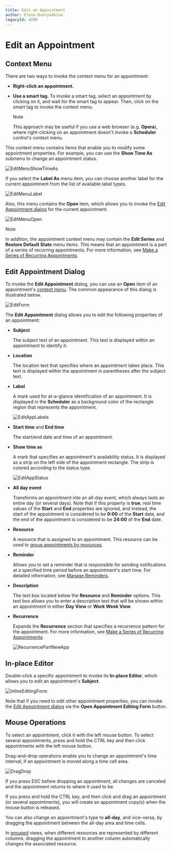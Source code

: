 ```yaml
---
title: Edit an Appointment
author: Elena Dvoryadkina
legacyId: 4209
---
```

# Edit an Appointment
## <a name="contextmenu"/>Context Menu
There are two ways to invoke the context menu for an appointment:
* **Right-click an appointment.**
* **Use a smart tag.** To invoke a smart tag, select an appointment by clicking on it, and wait for the smart tag to appear. Then, click on the smart tag to invoke the context menu.
	
	> [!NOTE]
	> This approach may be useful if you use a web browser (e.g. **Opera**), where right-clicking on an appointment doesn't invoke a **Scheduler** control's context menu.

This context menu contains items that enable you to modify some appointment properties. For example, you can use the **Show Time As** submenu to change an appointment status.

![EditMenuShowTimeAs](../../../images/img8234.png)

If you select the **Label As** menu item, you can choose another label for the current appointment from the list of available label types.

![EditMenuLabel](../../../images/img8235.png)

Also, this menu contains the **Open** item, which allows you to invoke the [Edit Appointment dialog](#editappointmentdialog) for the current appointment.

![EditMenuOpen](../../../images/img8233.png)

> [!NOTE]
> In addition, the appointment context menu may contain the **Edit Series** and **Restore Default State** menu items. This means that an appointment is a part of a series of recurring appointments. For more information, see [Make a Series of Recurring Appointments](make-a-series-of-recurring-appointments.md).

## <a name="editappointmentdialog"/>Edit Appointment Dialog
To invoke the **Edit Appointment** dialog, you can use an **Open** item of an appointment's [context menu](#contextmenu). The common appearance of this dialog is illustrated below.

![EditForm](../../../images/img8238.png)

The **Edit Appointment** dialog allows you to edit the following properties of an appointment:
* **Subject**
	
	The subject text of an appointment. This text is displayed within an appointment to identify it.
* **Location**
	
	The location text that specifies where an appointment takes place. This text is displayed within the appointment in parentheses after the subject text.
* **Label**
	
	A mark used for at-a-glance identification of an appointment. It is displayed in the **Scheduler** as a background color of the rectangle region that represents the appointment.
	
	![EditAppLabels](../../../images/img12069.png)
* **Start time** and **End time**
	
	The start/end date and time of an appointment.
* **Show time as**
	
	A mark that specifies an appointment's availability status. It is displayed as a strip on the left side of the appointment rectangle. The strip is colored according to the status type.
	
	![EditAppStatus](../../../images/img12070.png)
* **All day event**
	
	Transforms an appointment into an all-day event, which always lasts an entire day (or several days). Note that if this property is **true**, real time values of the **Start** and **End** properties are ignored, and instead, the start of the appointment is considered to be **0:00** of the **Start** date, and the end of the appointment is considered to be **24:00** of the **End** date.
* **Resource**
	
	A resource that is assigned to an appointment. This resource can be used to [group appointments by resources](../layout-customization/scheduler-grouping.md).
* **Reminder**
	
	Allows you to set a reminder that is responsible for sending notifications at a specified time period before an appointment's start time. For detailed information, see [Manage Reminders](manage-reminders.md).
* **Description**
	
	The text box located below the **Resource** and **Reminder** options. This text box allows you to enter a description text that will be shown within an appointment in either **Day View** or **Work Week View**.
* **Recurrence**
	
	Expands the **Recurrence** section that specifies a recurrence pattern for the appointment. For more information, see [Make a Series of Recurring Appointments](make-a-series-of-recurring-appointments.md).
	
	![RecurrencePartNewApp](../../../images/img7971.png)

## In-place Editor
Double-click a specific appointment to invoke its **In-place Editor**, which allows you to edit an appointment's **Subject**.

![InlineEditingForm](../../../images/img8237.png)

Note that if you need to edit other appointment properties, you can invoke the [Edit Appointment dialog](#editappointmentdialog) via the **Open Appointment Editing Form** button.

## Mouse Operations
To select an appointment, click it with the left mouse button. To select several appointments, press and hold the CTRL key and then click appointments with the left mouse button.

Drag-and-drop operations enable you to change an appointment's time interval, if an appointment is moved along a time cell area.

![DragDrop](../../../images/img8239.png)

If you press ESC before dropping an appointment, all changes are canceled and the appointment returns to where it used to be.

If you press and hold the CTRL key, and then click and drag an appointment (or several appointments), you will create an appointment copy(s) when the mouse button is released.

You can also change an appointment's type to **all-day**, and vice-versa, by dragging the appointment between the all-day area and time cells.

In [grouped](../layout-customization/scheduler-grouping.md) views, when different resources are represented by different columns, dragging the appointment to another column automatically changes the associated resource.